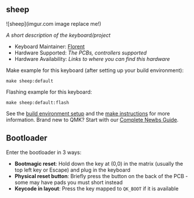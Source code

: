 ## sheep

![sheep](imgur.com image replace me!)

_A short description of the keyboard/project_

- Keyboard Maintainer: [Florent](https://github.com/flinguenheld/)
- Hardware Supported: _The PCBs, controllers supported_
- Hardware Availability: _Links to where you can find this hardware_

Make example for this keyboard (after setting up your build environment):

    make sheep:default

Flashing example for this keyboard:

    make sheep:default:flash

See the [build environment setup](https://docs.qmk.fm/#/getting_started_build_tools) and the [make instructions](https://docs.qmk.fm/#/getting_started_make_guide) for more information. Brand new to QMK? Start with our [Complete Newbs Guide](https://docs.qmk.fm/#/newbs).

## Bootloader

Enter the bootloader in 3 ways:

- **Bootmagic reset**: Hold down the key at (0,0) in the matrix (usually the top left key or Escape) and plug in the keyboard
- **Physical reset button**: Briefly press the button on the back of the PCB - some may have pads you must short instead
- **Keycode in layout**: Press the key mapped to `QK_BOOT` if it is available
